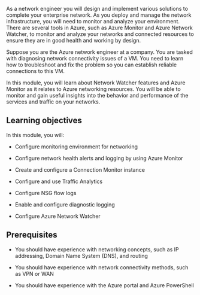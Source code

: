 

As a network engineer you will design and implement various solutions to complete your enterprise network. As you deploy and manage the network infrastructure, you will need to monitor and analyze your environment. There are several tools in Azure, such as Azure Monitor and Azure Network Watcher, to monitor and analyze your networks and connected resources to ensure they are in good health and working by design. 

Suppose you are the Azure network engineer at a company. You are tasked with diagnosing network connectivity issues of a VM. You need to learn how to troubleshoot and fix the problem so you can establish reliable connections to this VM. 

In this module, you will learn about Network Watcher features and Azure Monitor as it relates to Azure networking resources. You will be able to monitor and gain useful insights into the behavior and performance of the services and traffic on your networks.

## Learning objectives

In this module, you will:

- Configure monitoring environment for networking 

- Configure network health alerts and logging by using Azure Monitor

- Create and configure a Connection Monitor instance

- Configure and use Traffic Analytics

- Configure NSG flow logs

- Enable and configure diagnostic logging

- Configure Azure Network Watcher 

 

## Prerequisites

- You should have experience with networking concepts, such as IP addressing, Domain Name System (DNS), and routing

- You should have experience with network connectivity methods, such as VPN or WAN


- You should have experience with the Azure portal and Azure PowerShell